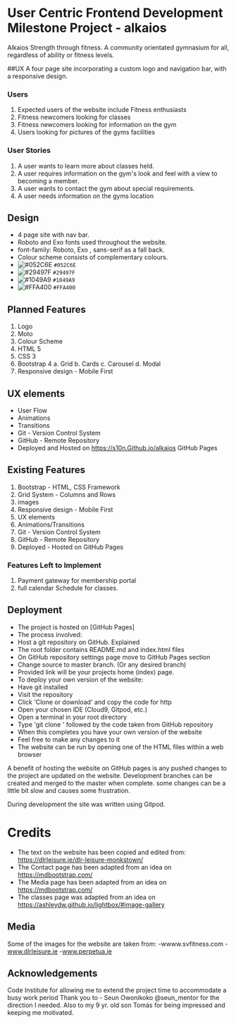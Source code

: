 

# User Centric Frontend Development Milestone Project - alkaios

Alkaios Strength through fitness. A community orientated gymnasium for all, regardless of ability or fitness levels.

##UX
A four page site incorporating a custom logo and navigation bar, with a responsive design.

### Users

1. Expected users of the website include Fitness enthusiasts 
2. Fitness newcomers looking for classes
3. Fitness newcomers looking for information on the gym
4. Users looking for pictures of the gyms facilities

### User Stories

1. A user wants to learn more about classes held. 
2. A user requires information on the gym's look and feel with a view to becoming a member.
3. A user wants to contact the gym about special requirements.
4. A user needs information on the gyms location


## Design

- 4 page site with nav bar. 
- Roboto  and Exo fonts used throughout the website.
- font-family: Roboto, Exo , sans-serif as a fall back.
- Colour scheme consists of complementary colours.
- ![#052C6E](https://placehold.it/15/052C6E/000000?text=+) `#052C6E`
- ![#29497F](https://placehold.it/15/29497F/000000?text=+) `#29497F`
- ![#1049A9](https://placehold.it/15/1049A9/000000?text=+) `#1049A9`
- ![#FFA400](https://placehold.it/15/FFA400/000000?text=+) `#FFA400`

## Planned Features

1. Logo
2. Moto
3. Colour Scheme
4. HTML 5
5. CSS 3
5. Bootstrap 4
  a. Grid 
  b. Cards
  c. Carousel
  d. Modal
6. Responsive design - Mobile First


## UX elements
- User Flow
- Animations
- Transitions
- Git - Version Control System
- GitHub - Remote Repository
- Deployed and Hosted on https://s10n.Github.io/alkaios GitHub Pages


## Existing Features

1. Bootstrap - HTML, CSS Framework
2. Grid System - Columns and Rows
3. images
4. Responsive design - Mobile First
5. UX elements
6. Animations/Transitions
7. Git - Version Control System
8. GitHub - Remote Repository
9. Deployed - Hosted on GitHub Pages


### Features Left to Implement
1. Payment gateway for membership portal
2. full calendar Schedule for classes.

## Deployment
- The project is hosted on [GitHub Pages]
- The process involved:
- Host a git repository on GitHub. Explained 
- The root folder contains README.md and index.html files
- On GitHub repository settings page move to GitHub Pages section
- Change source to master branch. (Or any desired branch)
- Provided link will be your projects home (index) page. 
- To deploy your own version of the website:
- Have git installed
- Visit the repository
- Click 'Clone or download' and copy the code for http
- Open your chosen IDE (Cloud9, Gitpod, etc.)
- Open a terminal in your root directory
- Type 'git clone ' followed by the code taken from GitHub repository
- When this completes you have your own version of the website
- Feel free to make any changes to it
- The website can be run by opening one of the HTML files within a web browser

A benefit of hosting the website on GitHub pages is any pushed changes to the project are updated on the website. 
Development branches can be created and merged to the master when complete.
some changes can be a little bit slow and causes some frustration.

During development the site was written using Gitpod.

# Credits
- The text on the website has been copied and edited from:  https://dlrleisure.ie/dlr-leisure-monkstown/ 
- The Contact page has been adapted from an idea on https://mdbootstrap.com/
- The Media page has been adapted from an idea on https://mdbootstrap.com/
- The classes page was adapted from an idea on https://ashleydw.github.io/lightbox/#image-gallery

## Media
Some of the images for the website are taken from:
-wwww.svfitness.com
-www.dlrleisure.ie
-www.perpetua.ie


## Acknowledgements
Code Institute for allowing me to extend the project time to accommodate a busy work period
Thank you to  - Seun Owonikoko  @seun_mentor for the direction I needed.
Also to my 9 yr. old son Tomás for being impressed and keeping me motivated.

